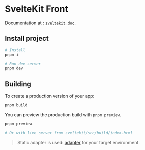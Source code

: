 # SvelteKit Front

Documentation at : [`sveltekit doc`](https://kit.svelte.dev/docs/introduction).

## Install project

```bash
# Install
pnpm i

# Run dev server
pnpm dev
```

## Building

To create a production version of your app:

```bash
pnpm build
```

You can preview the production build with `pnpm preview`.
```bash
pnpm preview

# Or with live server from sveltekit/src/build/index.html
```

> Static adapter is used: [adapter](https://kit.svelte.dev/docs/adapter-static) for your target environment.
